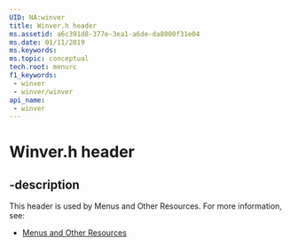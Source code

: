 ```yaml
---
UID: NA:winver
title: Winver.h header
ms.assetid: a6c391d8-377e-3ea1-a6de-da8000f31e04
ms.date: 01/11/2019
ms.keywords: 
ms.topic: conceptual
tech.root: menurc
f1_keywords:
 - winver
 - winver/winver
api_name:
 - winver
---
```


# Winver.h header


## -description

This header is used by Menus and Other Resources. For more information, see:

- [Menus and Other Resources](../_menurc/index.md)


